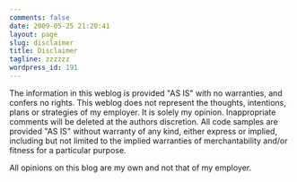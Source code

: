 ```yaml
---
comments: false
date: 2009-05-25 21:20:41
layout: page
slug: disclaimer
title: Disclaimer
tagline: zzzzzz
wordpress_id: 191
---
```


The information in this weblog is provided "AS IS" with no warranties, and confers no rights. This weblog does not represent the thoughts, intentions, plans or strategies of my employer. It is solely my opinion. Inappropriate comments will be deleted at the authors discretion. All code samples are provided "AS IS" without warranty of any kind, either express or implied, including but not limited to the implied warranties of merchantability and/or fitness for a particular purpose.

All opinions on this blog are my own and not that of my employer.
